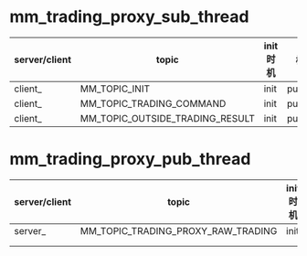 # mm_trading_proxy_sub_thread

| server/client | topic                           | init时机 | 模式    |
| ------------- | ------------------------------- | -------- | ------- |
| client_       | MM_TOPIC_INIT                   | init     | pub/sub |
| client_       | MM_TOPIC_TRADING_COMMAND        | init     | pub/sub |
| client_       | MM_TOPIC_OUTSIDE_TRADING_RESULT | init     | pub/sub |

# mm_trading_proxy_pub_thread

| server/client | topic                              | init时机 | 模式    |
| ------------- | ---------------------------------- | -------- | ------- |
| server_       | MM_TOPIC_TRADING_PROXY_RAW_TRADING | init     | pub/sub |
|               |                                    |          |         |
|               |                                    |          |         |

